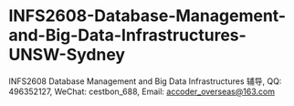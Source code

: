 # INFS2608-Database-Management-and-Big-Data-Infrastructures-UNSW-Sydney
INFS2608 Database Management and Big Data Infrastructures 辅导, QQ: 496352127, WeChat: cestbon_688, Email: accoder_overseas@163.com
